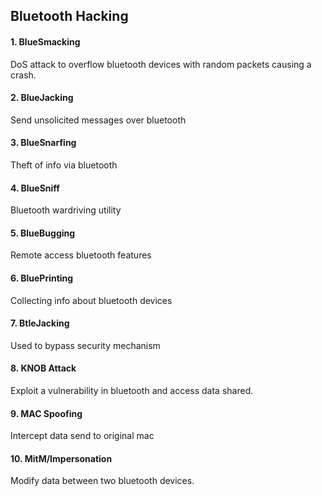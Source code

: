 ## Bluetooth Hacking

#### 1. BlueSmacking
DoS attack to overflow bluetooth devices with random packets causing a crash.

#### 2. BlueJacking
Send unsolicited messages over bluetooth

#### 3. BlueSnarfing
Theft of info via bluetooth

#### 4. BlueSniff
Bluetooth wardriving utility

#### 5. BlueBugging
Remote access bluetooth features

#### 6. BluePrinting
Collecting info about bluetooth devices

#### 7. BtleJacking
Used to bypass security mechanism

#### 8. KNOB Attack
Exploit a vulnerability in bluetooth and access data shared.

#### 9. MAC Spoofing
Intercept data send to original mac

#### 10. MitM/Impersonation
Modify data between two bluetooth devices.
